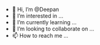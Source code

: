 - 👋 Hi, I’m @Deepan
- 👀 I’m interested in ...
- 🌱 I’m currently learning ...
- 💞️ I’m looking to collaborate on ...
- 📫 How to reach me ...

<!---
Deepan is a ✨ special ✨ repository because its `README.md` (this file) appears on your GitHub profile.
You can click the Preview link to take a look at your changes.
--->
